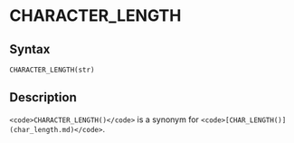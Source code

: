 
# CHARACTER_LENGTH

## Syntax


```
CHARACTER_LENGTH(str)
```

## Description


`<code>CHARACTER_LENGTH()</code>` is a synonym for `<code>[CHAR_LENGTH()](char_length.md)</code>`.

